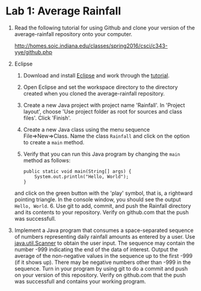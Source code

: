 # Lab 1: Average Rainfall

1. Read the following tutorial for using Github and clone your version
   of the average-rainfall repository onto your computer.

   http://homes.soic.indiana.edu/classes/spring2016/csci/c343-yye/github.php

2. Eclipse
   1. Download and install [Eclipse](https://eclipse.org/downloads/) and
     work through the [tutorial](./Eclipse-IDE-Tutorial.pdf).
   2. Open Eclipse and set the workspace directory to the directory
     created when you cloned the average-rainfall repository.
   3. Create a new Java project with project name 'Rainfall'.
     In 'Project layout', choose 'Use project folder as root
     for sources and class files'. Click 'Finish'.
   4. Create a new Java class using the menu sequence File=>New=>Class.
     Name the class `Rainfall` and click on the option to
     create a `main` method.
   5. Verify that you can run this Java program by changing the `main`
     method as follows:
     
        ~~~~
        public static void main(String[] args) {
            System.out.println("Hello, World");
        }
        ~~~~
	
     and click on the green button with the 'play' symbol, that is, a
     rightward pointing triangle. In the console window, you should
     see the output `Hello, World`.
   6. Use git to add, commit, and push the Rainfall directory and its contents
     to your repository. Verify on github.com that the push was successfull.

3. Implement a Java program that consumes a space-separated sequence
   of numbers representing daily rainfall amounts as entered by a
   user.  Use
   [java.util.Scanner](https://docs.oracle.com/javase/8/docs/api/java/util/Scanner.html)
   to obtain the user input.  The sequence may contain the number -999
   indicating the end of the data of interest.  Output the average of
   the non-negative values in the sequence up to the first -999 (if it
   shows up).  There may be negative numbers other than -999 in the
   sequence. Turn in your program by using git to do a commit and push
   on your version of this repository. Verify on github.com
   that the push was successfull and contains your working program.
